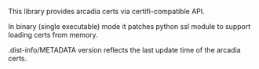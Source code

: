 This library provides arcadia certs via certifi-compatible API. 
 
In binary (single executable) mode it patches python ssl module to 
support loading certs from memory. 
 
.dist-info/METADATA version reflects the last update time of the 
arcadia certs. 
